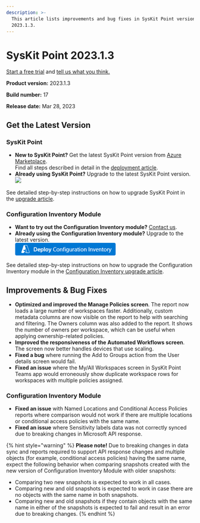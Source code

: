 ```yaml
---
description: >-
  This article lists improvements and bug fixes in SysKit Point version
  2023.1.3.
---
```


# SysKit Point 2023.1.3

[Start a free trial](https://www.syskit.com/products/point/free-trial/) and [tell us what you think.](https://www.syskit.com/company/contact-us/)

**Product version:** 2023.1.3

**Build number:** 17

**Release date:** Mar 28, 2023

## Get the Latest Version

### SysKit Point

* **New to SysKit Point?** Get the latest SysKit Point version from [Azure Marketplace](https://azuremarketplace.microsoft.com/en-us/marketplace/apps/syskitltd.syskit\_point).\
  Find all steps described in detail in the [deployment article](../../set-up-point-data-center/deployment/deploy-syskit-point.md).
* **Already using SysKit Point?** Upgrade to the latest SysKit Point version.\
  [![](https://aka.ms/deploytoazurebutton)](https://portal.azure.com/#create/Microsoft.Template/uri/https%3A%2F%2Fsyskitassetsstorage.blob.core.windows.net%2Fpoint%2FARMTemplates%2FPointUpdateDeploy%2FPointUpdateTemplate.json)

See detailed step-by-step instructions on how to upgrade SysKit Point in the [upgrade article](../../set-up-point-data-center/deployment/upgrade-syskit-point.md).

### Configuration Inventory Module

* **Want to try out the Configuration Inventory module?** [Contact us](https://www.syskit.com/contact-us/).
* **Already using the Configuration Inventory module?** Upgrade to the latest version.\
  [![](../../.gitbook/assets/deployconfigurationinventory.png)](https://portal.azure.com/#create/Microsoft.Template/uri/https%3A%2F%2Fsyskitassetsstorage.blob.core.windows.net%2Fpoint%2FARMTemplates%2FPointUpdateDeploy%2FCimUpdateVersion.json)

See detailed step-by-step instructions on how to upgrade the Configuration Inventory module in the [Configuration Inventory upgrade article](../../configuration-inventory/configuration-inventory-upgrade.md).

## Improvements & Bug Fixes

* **Optimized and improved the Manage Policies screen**. The report now loads a large number of workspaces faster. Additionally, custom metadata columns are now visible on the report to help with searching and filtering. The Owners column was also added to the report. It shows the number of owners per workspace, which can be useful when applying ownership-related policies.
* **Improved the responsiveness of the Automated Workflows screen**. The screen now better handles devices that use scaling.
* **Fixed a bug** where running the Add to Groups action from the User details screen would fail.
* **Fixed an issue** where the My/All Workspaces screen in SysKit Point Teams app would erroneously show duplicate workspace rows for workspaces with multiple policies assigned.

### Configuration Inventory Module

* **Fixed an issue** with Named Locations and Conditional Access Policies reports where comparison would not work if there are multiple locations or conditional access policies with the same name.
* **Fixed an issue** where Sensitivity labels data was not correctly synced due to breaking changes in Microsoft API response.

{% hint style="warning" %}
**Please note!** Due to breaking changes in data sync and reports required to support API response changes and multiple objects (for example, conditional access policies) having the same name, expect the following behavior when comparing snapshots created with the new version of Configuration Inventory Module with older snapshots:

* Comparing two new snapshots is expected to work in all cases.
* Comparing new and old snapshots is expected to work in case there are no objects with the same name in both snapshots.
* Comparing new and old snapshots if they contain objects with the same name in either of the snapshots is expected to fail and result in an error due to breaking changes.
{% endhint %}
